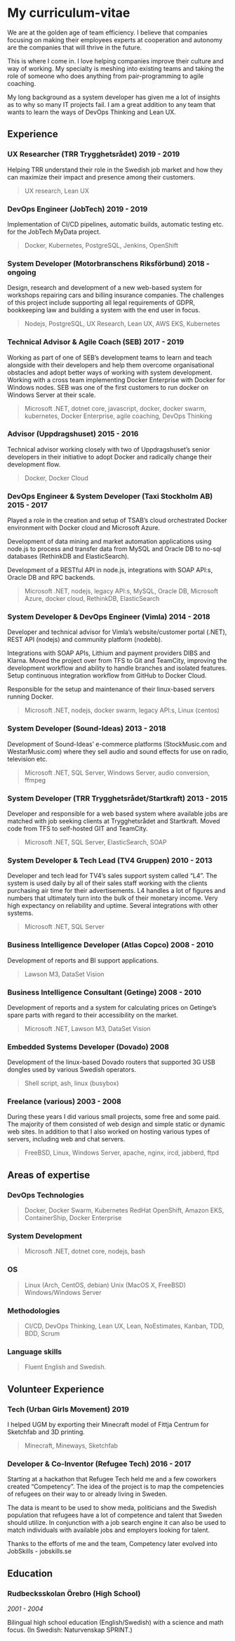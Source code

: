 # My curriculum-vitae

We are at the golden age of team efficiency. I believe that companies focusing on making their employees experts at cooperation and autonomy are the companies that will thrive in the future.

This is where I come in. I love helping companies improve their culture and way of working. My specialty is meshing into existing teams and taking the role of someone who does anything from pair-programming to agile coaching.

My long background as a system developer has given me a lot of insights as to why so many IT projects fail. I am a great addition to any team that wants to learn the ways of DevOps Thinking and Lean UX.

## Experience

### UX Researcher (TRR Trygghetsrådet) 2019 - 2019

Helping TRR understand their role in the Swedish job market and how they can maximize their impact and presence among their customers.
> UX research, Lean UX

### DevOps Engineer (JobTech) 2019 - 2019

Implementation of CI/CD pipelines, automatic builds, automatic testing etc. for the JobTech MyData project.
> Docker, Kubernetes, PostgreSQL, Jenkins, OpenShift

### System Developer (Motorbranschens Riksförbund) 2018 - ongoing

Design, research and development of a new web-based system for workshops repairing cars and billing insurance companies. The challenges of this project include supporting all legal requirements of GDPR, bookkeeping law and building a system with the end user in focus.
> Nodejs, PostgreSQL, UX Research, Lean UX, AWS EKS, Kubernetes

### Technical Advisor & Agile Coach (SEB) 2017 - 2019

Working as part of one of SEB’s development teams to learn and teach alongside with their developers and help them overcome organisational obstacles and adopt better ways of working with system development.
Working with a cross team implementing Docker Enterprise with Docker for Windows nodes. SEB was one of the first customers to run docker on Windows Server at their scale.
> Microsoft .NET, dotnet core, javascript, docker, docker swarm, kubernetes, Docker Enterprise, agile coaching, DevOps Thinking

### Advisor (Uppdragshuset) 2015 - 2016

Technical advisor working closely with two of Uppdragshuset’s senior developers in their initiative to adopt Docker and radically change their development flow.

> Docker, Docker Cloud

### DevOps Engineer & System Developer (Taxi Stockholm AB) 2015 - 2017

Played a role in the creation and setup of TSAB’s cloud orchestrated Docker environment with Docker cloud and Microsoft Azure.

Development of data mining and market automation applications using node.js to process and transfer data from MySQL and Oracle DB to no-sql databases (RethinkDB and ElasticSearch).

Development of a RESTful API in node.js, integrations with SOAP API:s, Oracle DB and RPC backends.

> Microsoft .NET, nodejs, legacy API:s, MySQL, Oracle DB, Microsoft Azure, docker cloud, RethinkDB, ElasticSearch

### System Developer & DevOps Engineer (Vimla) 2014 - 2018

Developer and technical advisor for Vimla’s website/customer portal (.NET), REST API (nodejs) and community platform (nodebb).

Integrations with SOAP APIs, Lithium and payment providers DIBS and Klarna. Moved the project over from TFS to Git and TeamCity, improving the development workflow and ability to handle branches and isolated features. Setup continuous integration workflow from GitHub to Docker Cloud.

Responsible for the setup and maintenance of their linux-based servers running Docker.

> Microsoft .NET, nodejs, docker swarm, legacy API:s, Linux (centos)

### System Developer (Sound-Ideas) 2013 - 2018

Development of Sound-Ideas’ e-commerce platforms (StockMusic.com and WestarMusic.com) where they sell audio and sound effects for use on radio, television etc. 

> Microsoft .NET, SQL Server, Windows Server, audio conversion, ffmpeg

### System Developer (TRR Trygghetsrådet/Startkraft) 2013 - 2015

Developer and responsible for a web based system where available jobs are matched with job seeking clients at Trygghetsrådet and Startkraft. Moved code from TFS to self-hosted GIT and TeamCity.

> Microsoft .NET, SQL Server, ElasticSearch, SOAP

### System Developer & Tech Lead (TV4 Gruppen) 2010 - 2013

Developer and tech lead for TV4’s sales support system called “L4”. The system is used daily by all of their sales staff working with the clients purchasing air time for their advertisements. L4 handles a lot of figures and numbers that ultimately turn into the bulk of their monetary income. Very high expectancy on reliability and uptime. Several integrations with other systems.

> Microsoft .NET, SQL Server

### Business Intelligence Developer (Atlas Copco) 2008 - 2010

Development of reports and BI support applications.

> Lawson M3, DataSet Vision

### Business Intelligence Consultant (Getinge) 2008 - 2010

Development of reports and a system for calculating prices on Getinge’s spare parts with regard to their accessibility on the market.

> Microsoft .NET, Lawson M3, DataSet Vision

### Embedded Systems Developer (Dovado) 2008

Development of the linux-based Dovado routers that supported 3G USB dongles used by various Swedish operators.

> Shell script, ash, linux (busybox)

### Freelance (various) 2003 - 2008

During these years I did various small projects, some free and some paid. The majority of them consisted of web design and simple static or dynamic web sites. In addition to that I also worked on hosting various types of servers, including web and chat servers.

> FreeBSD, Linux, Windows Server, apache, nginx, ircd, jabberd, ftpd

## Areas of expertise

### DevOps Technologies

> Docker, Docker Swarm, Kubernetes
> RedHat OpenShift, Amazon EKS, ContainerShip, Docker Enterprise

### System Development

> Microsoft .NET, dotnet core, nodejs, bash

### OS

> Linux (Arch, CentOS, debian)
> Unix (MacOS X, FreeBSD)
> Windows/Windows Server

### Methodologies

> CI/CD, DevOps Thinking, Lean UX, Lean, NoEstimates, Kanban, TDD, BDD, Scrum

### Language skills

> Fluent English and Swedish.

## Volunteer Experience

### Tech (Urban Girls Movement) 2019

I helped UGM by exporting their Minecraft model of Fittja Centrum for Sketchfab and 3D printing.

> Minecraft, Mineways, Sketchfab

### Developer & Co-Inventor (Refugee Tech) 2016 - 2017

Starting at a hackathon that Refugee Tech held me and a few coworkers created “Competency”. The idea of the project is to map the competencies of refugees on their way to or already living in Sweden.

The data is meant to be used to show meda, politicians and the Swedish population that refugees have a lot of competence and talent that Sweden should utilize. In conjunction with a job search engine it can also be used to match individuals with available jobs and employers looking for talent.

Thanks to the efforts of me and the team, Competency later evolved into JobSkills - jobskills.se

## Education

### Rudbecksskolan Örebro (High School)

*2001 - 2004*

Bilingual high school education (English/Swedish) with a science and math focus. (In Swedish: Naturvenskap SPRINT.)
